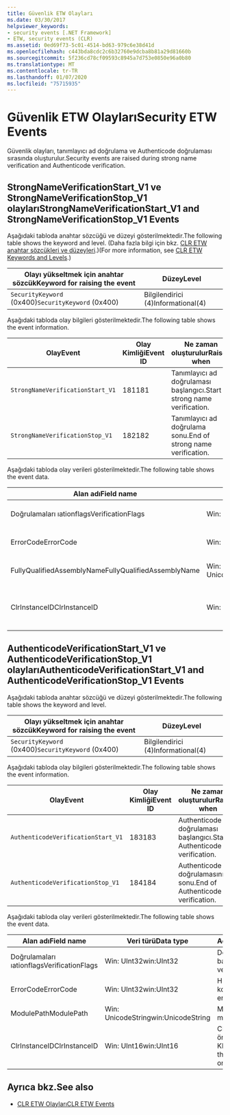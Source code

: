 ```yaml
---
title: Güvenlik ETW Olayları
ms.date: 03/30/2017
helpviewer_keywords:
- security events [.NET Framework]
- ETW, security events (CLR)
ms.assetid: 0ed69f73-5c01-4514-bd63-979c6e38d41d
ms.openlocfilehash: c443bda8cdc2c6b32760e9dcba8b81a29d81660b
ms.sourcegitcommit: 5f236cd78cf09593c8945a7d753e0850e96a0b80
ms.translationtype: MT
ms.contentlocale: tr-TR
ms.lasthandoff: 01/07/2020
ms.locfileid: "75715935"
---
```

# <a name="security-etw-events"></a><span data-ttu-id="47669-102">Güvenlik ETW Olayları</span><span class="sxs-lookup"><span data-stu-id="47669-102">Security ETW Events</span></span>

<span data-ttu-id="47669-103">Güvenlik olayları, tanımlayıcı ad doğrulama ve Authenticode doğrulaması sırasında oluşturulur.</span><span class="sxs-lookup"><span data-stu-id="47669-103">Security events are raised during strong name verification and Authenticode verification.</span></span>  

## <a name="strongnameverificationstart_v1-and-strongnameverificationstop_v1-events"></a><span data-ttu-id="47669-104">StrongNameVerificationStart_V1 ve StrongNameVerificationStop_V1 olayları</span><span class="sxs-lookup"><span data-stu-id="47669-104">StrongNameVerificationStart_V1 and StrongNameVerificationStop_V1 Events</span></span>  
 <span data-ttu-id="47669-105">Aşağıdaki tabloda anahtar sözcüğü ve düzeyi gösterilmektedir.</span><span class="sxs-lookup"><span data-stu-id="47669-105">The following table shows the keyword and level.</span></span> <span data-ttu-id="47669-106">(Daha fazla bilgi için bkz. [CLR ETW anahtar sözcükleri ve düzeyleri](clr-etw-keywords-and-levels.md).)</span><span class="sxs-lookup"><span data-stu-id="47669-106">(For more information, see [CLR ETW Keywords and Levels](clr-etw-keywords-and-levels.md).)</span></span>  
  
|<span data-ttu-id="47669-107">Olayı yükseltmek için anahtar sözcük</span><span class="sxs-lookup"><span data-stu-id="47669-107">Keyword for raising the event</span></span>|<span data-ttu-id="47669-108">Düzey</span><span class="sxs-lookup"><span data-stu-id="47669-108">Level</span></span>|  
|-----------------------------------|-----------|  
|<span data-ttu-id="47669-109">`SecurityKeyword` (0x400)</span><span class="sxs-lookup"><span data-stu-id="47669-109">`SecurityKeyword` (0x400)</span></span>|<span data-ttu-id="47669-110">Bilgilendirici (4)</span><span class="sxs-lookup"><span data-stu-id="47669-110">Informational(4)</span></span>|  
  
 <span data-ttu-id="47669-111">Aşağıdaki tabloda olay bilgileri gösterilmektedir.</span><span class="sxs-lookup"><span data-stu-id="47669-111">The following table shows the event information.</span></span>  
  
|<span data-ttu-id="47669-112">Olay</span><span class="sxs-lookup"><span data-stu-id="47669-112">Event</span></span>|<span data-ttu-id="47669-113">Olay Kimliği</span><span class="sxs-lookup"><span data-stu-id="47669-113">Event ID</span></span>|<span data-ttu-id="47669-114">Ne zaman oluşturulur</span><span class="sxs-lookup"><span data-stu-id="47669-114">Raised when</span></span>|  
|-----------|--------------|-----------------|  
|`StrongNameVerificationStart_V1`|<span data-ttu-id="47669-115">181</span><span class="sxs-lookup"><span data-stu-id="47669-115">181</span></span>|<span data-ttu-id="47669-116">Tanımlayıcı ad doğrulaması başlangıcı.</span><span class="sxs-lookup"><span data-stu-id="47669-116">Start of strong name verification.</span></span>|  
|`StrongNameVerificationStop_V1`|<span data-ttu-id="47669-117">182</span><span class="sxs-lookup"><span data-stu-id="47669-117">182</span></span>|<span data-ttu-id="47669-118">Tanımlayıcı ad doğrulama sonu.</span><span class="sxs-lookup"><span data-stu-id="47669-118">End of strong name verification.</span></span>|  
  
 <span data-ttu-id="47669-119">Aşağıdaki tabloda olay verileri gösterilmektedir.</span><span class="sxs-lookup"><span data-stu-id="47669-119">The following table shows the event data.</span></span>  
  
|<span data-ttu-id="47669-120">Alan adı</span><span class="sxs-lookup"><span data-stu-id="47669-120">Field name</span></span>|<span data-ttu-id="47669-121">Veri türü</span><span class="sxs-lookup"><span data-stu-id="47669-121">Data type</span></span>|<span data-ttu-id="47669-122">Açıklama</span><span class="sxs-lookup"><span data-stu-id="47669-122">Description</span></span>|  
|----------------|---------------|-----------------|  
|<span data-ttu-id="47669-123">Doğrulamaları ıationflags</span><span class="sxs-lookup"><span data-stu-id="47669-123">VerificationFlags</span></span>|<span data-ttu-id="47669-124">Win: UInt32</span><span class="sxs-lookup"><span data-stu-id="47669-124">win:UInt32</span></span>|<span data-ttu-id="47669-125">Doğrulama bayrakları.</span><span class="sxs-lookup"><span data-stu-id="47669-125">The verification flags.</span></span>|  
|<span data-ttu-id="47669-126">ErrorCode</span><span class="sxs-lookup"><span data-stu-id="47669-126">ErrorCode</span></span>|<span data-ttu-id="47669-127">Win: UInt32</span><span class="sxs-lookup"><span data-stu-id="47669-127">win:UInt32</span></span>|<span data-ttu-id="47669-128">HResult hata kodu.</span><span class="sxs-lookup"><span data-stu-id="47669-128">The HResult error code.</span></span>|  
|<span data-ttu-id="47669-129">FullyQualifiedAssemblyName</span><span class="sxs-lookup"><span data-stu-id="47669-129">FullyQualifiedAssemblyName</span></span>|<span data-ttu-id="47669-130">Win: UnicodeString</span><span class="sxs-lookup"><span data-stu-id="47669-130">win:UnicodeString</span></span>|<span data-ttu-id="47669-131">Tam nitelikli derleme adı.</span><span class="sxs-lookup"><span data-stu-id="47669-131">The fully qualified assembly name.</span></span>|  
|<span data-ttu-id="47669-132">ClrInstanceID</span><span class="sxs-lookup"><span data-stu-id="47669-132">ClrInstanceID</span></span>|<span data-ttu-id="47669-133">Win: UInt16</span><span class="sxs-lookup"><span data-stu-id="47669-133">win:UInt16</span></span>|<span data-ttu-id="47669-134">CLR veya CoreCLR örneği için benzersiz KIMLIK.</span><span class="sxs-lookup"><span data-stu-id="47669-134">Unique ID for the instance of CLR or CoreCLR.</span></span>|  

## <a name="authenticodeverificationstart_v1-and-authenticodeverificationstop_v1-events"></a><span data-ttu-id="47669-135">AuthenticodeVerificationStart_V1 ve AuthenticodeVerificationStop_V1 olayları</span><span class="sxs-lookup"><span data-stu-id="47669-135">AuthenticodeVerificationStart_V1 and AuthenticodeVerificationStop_V1 Events</span></span>  
 <span data-ttu-id="47669-136">Aşağıdaki tabloda anahtar sözcüğü ve düzeyi gösterilmektedir.</span><span class="sxs-lookup"><span data-stu-id="47669-136">The following table shows the keyword and level.</span></span>  
  
|<span data-ttu-id="47669-137">Olayı yükseltmek için anahtar sözcük</span><span class="sxs-lookup"><span data-stu-id="47669-137">Keyword for raising the event</span></span>|<span data-ttu-id="47669-138">Düzey</span><span class="sxs-lookup"><span data-stu-id="47669-138">Level</span></span>|  
|-----------------------------------|-----------|  
|<span data-ttu-id="47669-139">`SecurityKeyword` (0x400)</span><span class="sxs-lookup"><span data-stu-id="47669-139">`SecurityKeyword` (0x400)</span></span>|<span data-ttu-id="47669-140">Bilgilendirici (4)</span><span class="sxs-lookup"><span data-stu-id="47669-140">Informational(4)</span></span>|  
  
 <span data-ttu-id="47669-141">Aşağıdaki tabloda olay bilgileri gösterilmektedir.</span><span class="sxs-lookup"><span data-stu-id="47669-141">The following table shows the event information.</span></span>  
  
|<span data-ttu-id="47669-142">Olay</span><span class="sxs-lookup"><span data-stu-id="47669-142">Event</span></span>|<span data-ttu-id="47669-143">Olay Kimliği</span><span class="sxs-lookup"><span data-stu-id="47669-143">Event ID</span></span>|<span data-ttu-id="47669-144">Ne zaman oluşturulur</span><span class="sxs-lookup"><span data-stu-id="47669-144">Raised when</span></span>|  
|-----------|--------------|-----------------|  
|`AuthenticodeVerificationStart_V1`|<span data-ttu-id="47669-145">183</span><span class="sxs-lookup"><span data-stu-id="47669-145">183</span></span>|<span data-ttu-id="47669-146">Authenticode doğrulaması başlangıcı.</span><span class="sxs-lookup"><span data-stu-id="47669-146">Start of Authenticode verification.</span></span>|  
|`AuthenticodeVerificationStop_V1`|<span data-ttu-id="47669-147">184</span><span class="sxs-lookup"><span data-stu-id="47669-147">184</span></span>|<span data-ttu-id="47669-148">Authenticode doğrulamasının sonu.</span><span class="sxs-lookup"><span data-stu-id="47669-148">End of Authenticode verification.</span></span>|  
  
 <span data-ttu-id="47669-149">Aşağıdaki tabloda olay verileri gösterilmektedir.</span><span class="sxs-lookup"><span data-stu-id="47669-149">The following table shows the event data.</span></span>  
  
|<span data-ttu-id="47669-150">Alan adı</span><span class="sxs-lookup"><span data-stu-id="47669-150">Field name</span></span>|<span data-ttu-id="47669-151">Veri türü</span><span class="sxs-lookup"><span data-stu-id="47669-151">Data type</span></span>|<span data-ttu-id="47669-152">Açıklama</span><span class="sxs-lookup"><span data-stu-id="47669-152">Description</span></span>|  
|----------------|---------------|-----------------|  
|<span data-ttu-id="47669-153">Doğrulamaları ıationflags</span><span class="sxs-lookup"><span data-stu-id="47669-153">VerificationFlags</span></span>|<span data-ttu-id="47669-154">Win: UInt32</span><span class="sxs-lookup"><span data-stu-id="47669-154">win:UInt32</span></span>|<span data-ttu-id="47669-155">Doğrulama bayrakları.</span><span class="sxs-lookup"><span data-stu-id="47669-155">The verification flags.</span></span>|  
|<span data-ttu-id="47669-156">ErrorCode</span><span class="sxs-lookup"><span data-stu-id="47669-156">ErrorCode</span></span>|<span data-ttu-id="47669-157">Win: UInt32</span><span class="sxs-lookup"><span data-stu-id="47669-157">win:UInt32</span></span>|<span data-ttu-id="47669-158">HResult hata kodu.</span><span class="sxs-lookup"><span data-stu-id="47669-158">The HResult error code.</span></span>|  
|<span data-ttu-id="47669-159">ModulePath</span><span class="sxs-lookup"><span data-stu-id="47669-159">ModulePath</span></span>|<span data-ttu-id="47669-160">Win: UnicodeString</span><span class="sxs-lookup"><span data-stu-id="47669-160">win:UnicodeString</span></span>|<span data-ttu-id="47669-161">Modül yolu.</span><span class="sxs-lookup"><span data-stu-id="47669-161">The module path.</span></span>|  
|<span data-ttu-id="47669-162">ClrInstanceID</span><span class="sxs-lookup"><span data-stu-id="47669-162">ClrInstanceID</span></span>|<span data-ttu-id="47669-163">Win: UInt16</span><span class="sxs-lookup"><span data-stu-id="47669-163">win:UInt16</span></span>|<span data-ttu-id="47669-164">CLR veya CoreCLR örneği için benzersiz KIMLIK.</span><span class="sxs-lookup"><span data-stu-id="47669-164">Unique ID for the instance of CLR or CoreCLR.</span></span>|  
  
## <a name="see-also"></a><span data-ttu-id="47669-165">Ayrıca bkz.</span><span class="sxs-lookup"><span data-stu-id="47669-165">See also</span></span>

- [<span data-ttu-id="47669-166">CLR ETW Olayları</span><span class="sxs-lookup"><span data-stu-id="47669-166">CLR ETW Events</span></span>](clr-etw-events.md)
